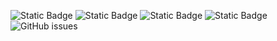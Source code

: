 ![Static Badge](https://img.shields.io/badge/blacklists-61-000000) ![Static Badge](https://img.shields.io/badge/blacklisted-2933174-cc0000) ![Static Badge](https://img.shields.io/badge/whitelisted-2254-00CC00) ![Static Badge](https://img.shields.io/badge/streaming_blacklist-28107-000000) ![GitHub issues](https://img.shields.io/github/issues/fabriziosalmi/blacklists)
